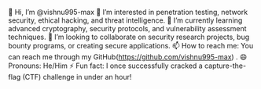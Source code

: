 👋 Hi, I’m @vishnu995-max
👀 I’m interested in penetration testing, network security, ethical hacking, and threat intelligence.
🌱 I’m currently learning advanced cryptography, security protocols, and vulnerability assessment techniques.
💞️ I’m looking to collaborate on security research projects, bug bounty programs, or creating secure applications.
📫 How to reach me: You can reach me through my GitHub(https://github.com/vishnu995-max) .
😄 Pronouns: He/Him
⚡ Fun fact: I once successfully cracked a capture-the-flag (CTF) challenge in under an hour!

<!---
vishnu995-max/vishnu995-max is a ✨ special ✨ repository because its `README.md` (this file) appears on your GitHub profile.
You can click the Preview link to take a look at your changes.
--->
